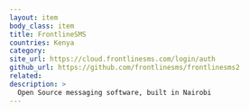 ```yaml
---
layout: item
body_class: item
title: FrontlineSMS
countries: Kenya
category: 
site_url: https://cloud.frontlinesms.com/login/auth
github_url: https://github.com/frontlinesms/frontlinesms2
related: 
description: >
  Open Source messaging software, built in Nairobi
---
```

